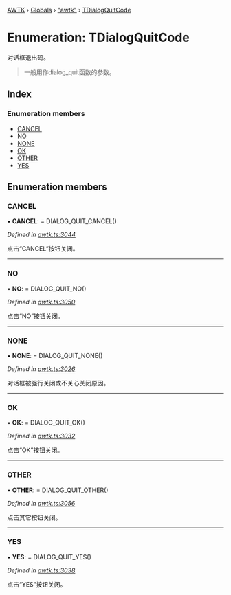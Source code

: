 [AWTK](../README.md) › [Globals](../globals.md) › ["awtk"](../modules/_awtk_.md) › [TDialogQuitCode](_awtk_.tdialogquitcode.md)

# Enumeration: TDialogQuitCode

对话框退出码。

> 一般用作dialog_quit函数的参数。

## Index

### Enumeration members

* [CANCEL](_awtk_.tdialogquitcode.md#cancel)
* [NO](_awtk_.tdialogquitcode.md#no)
* [NONE](_awtk_.tdialogquitcode.md#none)
* [OK](_awtk_.tdialogquitcode.md#ok)
* [OTHER](_awtk_.tdialogquitcode.md#other)
* [YES](_awtk_.tdialogquitcode.md#yes)

## Enumeration members

###  CANCEL

• **CANCEL**: =  DIALOG_QUIT_CANCEL()

*Defined in [awtk.ts:3044](https://github.com/zlgopen/awtk-binding/blob/d304871/tools/code_gen/js/output/awtk.ts#L3044)*

点击“CANCEL”按钮关闭。

___

###  NO

• **NO**: =  DIALOG_QUIT_NO()

*Defined in [awtk.ts:3050](https://github.com/zlgopen/awtk-binding/blob/d304871/tools/code_gen/js/output/awtk.ts#L3050)*

点击“NO”按钮关闭。

___

###  NONE

• **NONE**: =  DIALOG_QUIT_NONE()

*Defined in [awtk.ts:3026](https://github.com/zlgopen/awtk-binding/blob/d304871/tools/code_gen/js/output/awtk.ts#L3026)*

对话框被强行关闭或不关心关闭原因。

___

###  OK

• **OK**: =  DIALOG_QUIT_OK()

*Defined in [awtk.ts:3032](https://github.com/zlgopen/awtk-binding/blob/d304871/tools/code_gen/js/output/awtk.ts#L3032)*

点击“OK”按钮关闭。

___

###  OTHER

• **OTHER**: =  DIALOG_QUIT_OTHER()

*Defined in [awtk.ts:3056](https://github.com/zlgopen/awtk-binding/blob/d304871/tools/code_gen/js/output/awtk.ts#L3056)*

点击其它按钮关闭。

___

###  YES

• **YES**: =  DIALOG_QUIT_YES()

*Defined in [awtk.ts:3038](https://github.com/zlgopen/awtk-binding/blob/d304871/tools/code_gen/js/output/awtk.ts#L3038)*

点击“YES”按钮关闭。

